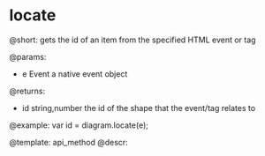 locate
===========

@short:
	gets the id of an item from the specified HTML event or tag
    
@params:

- e		Event			a native event object


@returns:

- id		string,number		the id of the shape that the event/tag relates to

@example:
var id = diagram.locate(e);

@template: api_method
@descr:


